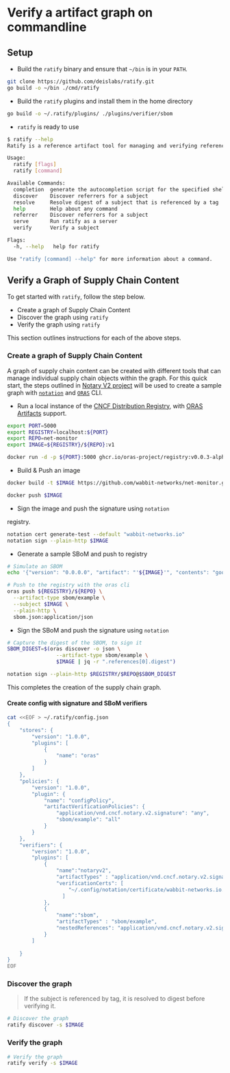 # Verify a artifact graph on commandline 

## Setup

- Build the `ratify` binary and ensure that `~/bin` is in your `PATH`. 

```bash
git clone https://github.com/deislabs/ratify.git
go build -o ~/bin ./cmd/ratify
```

- Build the `ratify` plugins and install them in the home directory

```bash
go build -o ~/.ratify/plugins/ ./plugins/verifier/sbom
```

- `ratify` is ready to use

```bash
$ ratify --help
Ratify is a reference artifact tool for managing and verifying reference artifacts

Usage:
  ratify [flags]
  ratify [command]

Available Commands:
  completion  generate the autocompletion script for the specified shell
  discover    Discover referrers for a subject
  resolve     Resolve digest of a subject that is referenced by a tag
  help        Help about any command
  referrer    Discover referrers for a subject
  serve       Run ratify as a server
  verify      Verify a subject

Flags:
  -h, --help   help for ratify

Use "ratify [command] --help" for more information about a command.
```

## Verify a Graph of Supply Chain Content

To get started with `ratify`, follow the step below.

- Create a graph of Supply Chain Content
- Discover the graph using `ratify`
- Verify the graph using `ratify`

This section outlines instructions for each of the above steps.

### **Create a graph of Supply Chain Content**

A graph of supply chain content can be created with different tools that can manage individual supply chain objects within the graph. For this quick start, the steps outlined in [Notary V2 project](https://notaryproject.dev/blog/2021/announcing-notation-alpha1/) will be used to create a sample graph with [`notation`](https://github.com/notaryproject/notation) and [`ORAS`](https://github.com/oras-project/oras/releases/tag/v0.2.1-alpha.1) CLI.

- Run a local instance of the [CNCF Distribution Registry](https://github.com/oras-project/distribution), with [ORAS Artifacts](https://github.com/oras-project/artifacts-spec/blob/main/artifact-manifest.md) support.

```bash
export PORT=5000
export REGISTRY=localhost:${PORT}
export REPO=net-monitor
export IMAGE=${REGISTRY}/${REPO}:v1

docker run -d -p ${PORT}:5000 ghcr.io/oras-project/registry:v0.0.3-alpha
```

- Build & Push an image

```bash
docker build -t $IMAGE https://github.com/wabbit-networks/net-monitor.git#main

docker push $IMAGE
```

- Sign the image and push the signature using `notation`

registry.

```bash
notation cert generate-test --default "wabbit-networks.io"
notation sign --plain-http $IMAGE
```

- Generate a sample SBoM and push to registry

```bash
# Simulate an SBOM
echo '{"version": "0.0.0.0", "artifact": "'${IMAGE}'", "contents": "good"}' > sbom.json

# Push to the registry with the oras cli
oras push ${REGISTRY}/${REPO} \
  --artifact-type sbom/example \
  --subject $IMAGE \
  --plain-http \
  sbom.json:application/json
```

- Sign the SBoM and push the signature using `notation`

```bash
# Capture the digest of the SBOM, to sign it
SBOM_DIGEST=$(oras discover -o json \
                --artifact-type sbom/example \
                $IMAGE | jq -r ".references[0].digest")

notation sign --plain-http $REGISTRY/$REPO@$SBOM_DIGEST
```

This completes the creation of the supply chain graph.

#### **Create config with signature and SBoM verifiers**

```bash
cat <<EOF > ~/.ratify/config.json 
{ 
    "stores": { 
        "version": "1.0.0", 
        "plugins": [ 
            { 
                "name": "oras"
            }
        ]
    },
    "policies": {
        "version": "1.0.0",
        "plugin": {
            "name": "configPolicy",
            "artifactVerificationPolicies": {
                "application/vnd.cncf.notary.v2.signature": "any",
                "sbom/example": "all"
            }
        }
    },
    "verifiers": {
        "version": "1.0.0",
        "plugins": [
            {
                "name":"notaryv2",
                "artifactTypes" : "application/vnd.cncf.notary.v2.signature",
                "verificationCerts": [
                    "~/.config/notation/certificate/wabbit-networks.io.crt"
                  ]
            },
            {
                "name":"sbom",
                "artifactTypes" : "sbom/example",
                "nestedReferences": "application/vnd.cncf.notary.v2.signature"
            }
        ]
        
    }
}
EOF
```

### Discover the graph

> If the subject is referenced by tag, it is resolved to digest before verifying it.

```bash
# Discover the graph
ratify discover -s $IMAGE
```

### Verify the graph

```bash
# Verify the graph
ratify verify -s $IMAGE
```
